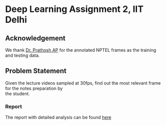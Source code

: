 # Deep Learning Assignment 2, IIT Delhi

## Acknowledgement
We thank [Dr. Prathosh AP](https://sites.google.com/view/prathosh) for the annotated NPTEL frames as the training and testing data. 

## Problem Statement
Given the lecture videos sampled at 30fps, find out the most relevant frame for the notes preparation by <br/>
the student.

### Report
The report with detailed analysis can be found [here](./DLA2.pdf)
